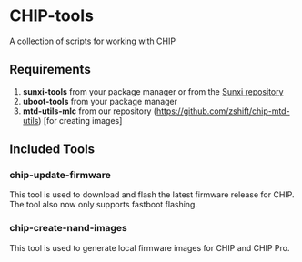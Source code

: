 # CHIP-tools
A collection of scripts for working with CHIP

## Requirements
1) **sunxi-tools** from your package manager or from the [Sunxi repository](https://github.com/linux-sunxi/sunxi-tools.git)
2) **uboot-tools** from your package manager
2) **mtd-utils-mlc** from our repository (https://github.com/zshift/chip-mtd-utils) [for creating images]

## Included Tools
### chip-update-firmware
This tool is used to download and flash the latest firmware release for CHIP. The tool also now only supports fastboot flashing.

### chip-create-nand-images
This tool is used to generate local firmware images for CHIP and CHIP Pro.
